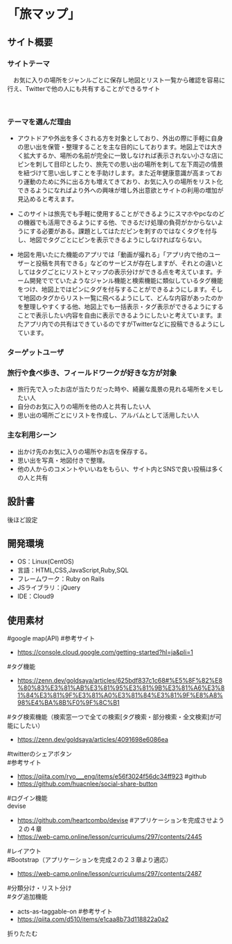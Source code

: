# <!--ここにアプリ名を入力-->
# 「旅マップ」

## サイト概要
### サイトテーマ
<!--何を『目的』とし、どのような『分類』なのかを簡潔に書く-->
　お気に入りの場所をジャンルごとに保存し地図とリスト一覧から確認を容易に行え、Twitterで他の人にも共有することができるサイト

​
### テーマを選んだ理由
<!--なぜこのようなテーマにしたかを説明する-->
- アウトドアや外出を多くされる方を対象としており、外出の際に手軽に自身の思い出を保管・整理することを主な目的にしております。地図上では大きく拡大するか、場所の名前が完全に一致しなければ表示されない小さな店にピンを刺して目印としたり、旅先での思い出の場所を刺して左下周辺の情景を紐づけて思い出しすことを手助けします。また近年健康意識が高まっており運動のために外に出る方も増えてきており、お気に入りの場所をリスト化できるようになればより外への興味が増し外出意欲とサイトの利用の増加が見込めると考えます。

- このサイトは旅先でも手軽に使用することができるようにスマホやpcなのどの機器でも活用できるようにする他、できるだけ処理の負荷がかからないようにする必要がある。課題としてはただピンを刺すのではなくタグを付与し、地図でタグごとにピンを表示できるようにしなければならない。

- 地図を用いたにた機能のアプリでは「動画が撮れる」「アプリ内で他のユーザーと投稿を共有できる」などのサービスが存在しますが、それとの違いとしてはタグごとにリストとマップの表示分けができる点を考えています。チーム開発ででていたようなジャンル機能と検索機能に類似しているタグ機能をつけ、地図上ではピンにタグを付与することができるようにします。そして地図のタグからリスト一覧に飛べるようにして、どんな内容があったのかを整理しやすくする他、地図上でも一括表示・タグ表示ができるようにすることで表示したい内容を自由に表示できるようにしたいと考えています。またアプリ内での共有はできているのですがTwitterなどに投稿できるようにしています。

### ターゲットユーザ
<!--誰に使ってもらうかを具体的に記載する-->
### 旅行や食べ歩き、フィールドワークが好きな方が対象
- 旅行先で入ったお店が当たりだった時や、綺麗な風景の見れる場所をメモしたい人
- 自分のお気に入りの場所を他の人と共有したい人
- 思い出の場所ごとにリストを作成し、アルバムとして活用したい人
​
### 主な利用シーン
<!--どのような時に使うのかの状況を記載すること-->
- 出かけ先のお気に入りの場所やお店を保存する。
- 思い出を写真・地図付きで整理。
- 他の人からのコメントやいいねをもらい、サイト内とSNSで良い投稿は多くの人と共有


## 設計書
<!--テーマを設定・提出する時点では不要です-->
後ほど設定
​
## 開発環境
- OS：Linux(CentOS)
- 言語：HTML,CSS,JavaScript,Ruby,SQL
- フレームワーク：Ruby on Rails
- JSライブラリ：jQuery
- IDE：Cloud9
​
## 使用素材
#google map(API)
#参考サイト
- https://console.cloud.google.com/getting-started?hl=ja&pli=1

#タグ機能 <br>
- https://zenn.dev/goldsaya/articles/625bdf837c1c68#%E5%8F%82%E8%80%83%E3%81%AB%E3%81%95%E3%81%9B%E3%81%A6%E3%81%84%E3%81%9F%E3%81%A0%E3%81%84%E3%81%9F%E8%A8%98%E4%BA%8B%F0%9F%8C%B1

#タグ検索機能（検索窓一つで全ての検索[タグ検索・部分検索・全文検索]が可能にしたい）
- https://zenn.dev/goldsaya/articles/4091698e6086ea


#twitterのシェアボタン<br>
#参考サイト<br>
- https://qiita.com/ryo___eng/items/e56f3024f56dc34ff923
#github
- https://github.com/huacnlee/social-share-button

#ログイン機能<br>
devise<br>
- https://github.com/heartcombo/devise
#アプリケーションを完成させよう２の４章
- https://web-camp.online/lesson/curriculums/297/contents/2445

#レイアウト<br>
#Bootstrap（アプリケーションを完成２の２３章より適応）<br>
- https://web-camp.online/lesson/curriculums/297/contents/2487

#分類分け・リスト分け<br>
#タグ追加機能<br>
- acts-as-taggable-on
#参考サイト
- https://qiita.com/d510/items/e1caa8b73d118822a0a2


折りたたむ